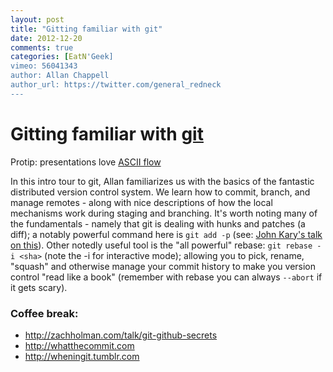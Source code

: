 ```yaml
---
layout: post
title: "Gitting familiar with git"
date: 2012-12-20
comments: true
categories: [EatN'Geek]
vimeo: 56041343
author: Allan Chappell
author_url: https://twitter.com/general_redneck
---
```


# Gitting familiar with [git](http://git-scm.com)

Protip: presentations love [ASCII flow](http://www.asciiflow.com)

In this intro tour to git, Allan familiarizes us with the basics of the fantastic distributed version control system. We learn how to commit, branch, and manage remotes - along with nice descriptions of how the local mechanisms work during staging and branching. It's worth noting many of the fundamentals - namely that git is dealing with hunks and patches (a diff); a notably powerful command here is `git add -p` (see: [John Kary's talk on this](http://johnkary.net/blog/git-add-p-the-most-powerful-git-feature-youre-not-using-yet)). Other notedly useful tool is the "all powerful" rebase: `git rebase -i <sha>` (note the -i for interactive mode); allowing you to pick, rename, "squash" and otherwise manage your commit history to make you version control "read like a book" (remember with rebase you can always `--abort` if it gets scary).


### Coffee break:

*  http://zachholman.com/talk/git-github-secrets
*  http://whatthecommit.com
*  http://wheningit.tumblr.com

